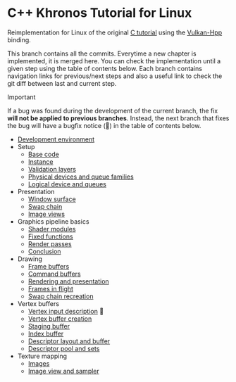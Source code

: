 # C++ Khronos Tutorial for Linux

Reimplementation for Linux of the original
[C tutorial](https://docs.vulkan.org/tutorial/latest/00_Introduction.html)
using the [Vulkan-Hpp](https://github.com/KhronosGroup/Vulkan-Hpp) binding.

This branch contains all the commits.
Everytime a new chapter is implemented, it is merged here.
You can check the implementation until a given step using the table of contents below.
Each branch contains navigation links for previous/next steps and also a useful link to check the git diff between last
and current step.

> [!IMPORTANT]
> If a bug was found during the development of the current branch, the fix **will not be applied to previous branches**.
> Instead, the next branch that fixes the bug will have a bugfix notice (🐞) in the table of contents below.

* [Development environment](https://github.com/Pacheco95/khronos-vulkan-tutorial-cpp/tree/linux/01-development-environment)
* Setup
    * [Base code](https://github.com/Pacheco95/khronos-vulkan-tutorial-cpp/tree/linux/02-drawing-triangle/01-setup/01-base-code)
    * [Instance](https://github.com/Pacheco95/khronos-vulkan-tutorial-cpp/tree/linux/02-drawing-triangle/01-setup/02-instance)
    * [Validation layers](https://github.com/Pacheco95/khronos-vulkan-tutorial-cpp/tree/linux/02-drawing-triangle/01-setup/03-validation-layers)
    * [Physical devices and queue families](https://github.com/Pacheco95/khronos-vulkan-tutorial-cpp/tree/linux/02-drawing-triangle/01-setup/04-physical-devices-and-queue-families)
    * [Logical device and queues](https://github.com/Pacheco95/khronos-vulkan-tutorial-cpp/tree/linux/02-drawing-triangle/01-setup/05-logical-device-and-queues)
* Presentation
    * [Window surface](https://github.com/Pacheco95/khronos-vulkan-tutorial-cpp/tree/linux/02-drawing-triangle/02-presentation/01-window-surface)
    * [Swap chain](https://github.com/Pacheco95/khronos-vulkan-tutorial-cpp/tree/linux/02-drawing-triangle/02-presentation/02-swapchain)
    * [Image views](https://github.com/Pacheco95/khronos-vulkan-tutorial-cpp/tree/linux/02-drawing-triangle/02-presentation/03-image-views)
* Graphics pipeline basics
    * [Shader modules](https://github.com/Pacheco95/khronos-vulkan-tutorial-cpp/tree/linux/02-drawing-triangle/03-graphics-pipeline-basics/02-shader-modules)
    * [Fixed functions](https://github.com/Pacheco95/khronos-vulkan-tutorial-cpp/tree/linux/02-drawing-triangle/03-graphics-pipeline-basics/03-fixed-functions)
    * [Render passes](https://github.com/Pacheco95/khronos-vulkan-tutorial-cpp/tree/linux/02-drawing-triangle/03-graphics-pipeline-basics/04-render-passes)
    * [Conclusion](https://github.com/Pacheco95/khronos-vulkan-tutorial-cpp/tree/linux/02-drawing-triangle/03-graphics-pipeline-basics/05-conclusion)
* Drawing
    * [Frame buffers](https://github.com/Pacheco95/khronos-vulkan-tutorial-cpp/tree/linux/02-drawing-triangle/04-drawing/01-frame-buffers)
    * [Command buffers](https://github.com/Pacheco95/khronos-vulkan-tutorial-cpp/tree/linux/02-drawing-triangle/04-drawing/02-command-buffers)
    * [Rendering and presentation](https://github.com/Pacheco95/khronos-vulkan-tutorial-cpp/tree/linux/02-drawing-triangle/04-drawing/03-rendering-and-presentation)
    * [Frames in flight](https://github.com/Pacheco95/khronos-vulkan-tutorial-cpp/tree/linux/02-drawing-triangle/04-drawing/04-frames-in-flight)
    * [Swap chain recreation](https://github.com/Pacheco95/khronos-vulkan-tutorial-cpp/tree/linux/02-drawing-triangle/05-swapchain-recreation)
* Vertex buffers
    * [Vertex input description](https://github.com/Pacheco95/khronos-vulkan-tutorial-cpp/tree/linux/03-vertex-buffers/01-vertex-input-description)
      🐞
    * [Vertex buffer creation](https://github.com/Pacheco95/khronos-vulkan-tutorial-cpp/tree/linux/03-vertex-buffers/02-vertex-buffer-creation)
    * [Staging buffer](https://github.com/Pacheco95/khronos-vulkan-tutorial-cpp/tree/linux/03-vertex-buffers/03-staging-buffer)
    * [Index buffer](https://github.com/Pacheco95/khronos-vulkan-tutorial-cpp/tree/linux/03-vertex-buffers/04-index-buffer)
    * [Descriptor layout and buffer](https://github.com/Pacheco95/khronos-vulkan-tutorial-cpp/tree/linux/04-uniform-buffers/01-descriptor-layout-and-buffer)
    * [Descriptor pool and sets](https://github.com/Pacheco95/khronos-vulkan-tutorial-cpp/tree/linux/04-uniform-buffers/02-descriptor-pool-and-sets)
* Texture mapping
    * [Images](https://github.com/Pacheco95/khronos-vulkan-tutorial-cpp/tree/linux/05-texture-mapping/01-images)
    * [Image view and sampler](https://github.com/Pacheco95/khronos-vulkan-tutorial-cpp/tree/linux/05-texture-mapping/02-image-view-and-sampler)
